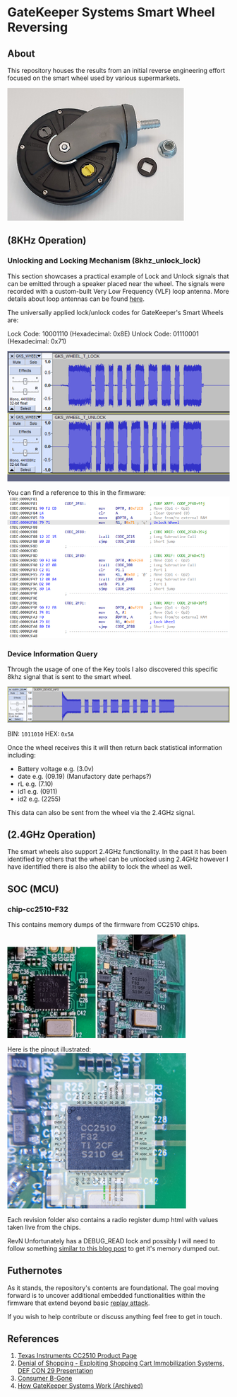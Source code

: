 # GateKeeper Systems Smart Wheel Reversing

## About

This repository houses the results from an initial reverse engineering effort focused on the smart wheel used by various supermarkets.

![signal](docs/smart-wheel.png)


## (8KHz Operation)


### Unlocking and Locking Mechanism (8khz_unlock_lock)
This section showcases a practical example of Lock and Unlock signals that can be emitted through a speaker placed near the wheel. The signals were recorded with a custom-built Very Low Frequency (VLF) loop antenna. More details about loop antennas can be found [here](https://en.wikipedia.org/wiki/Loop_antenna).

The universally applied lock/unlock codes for GateKeeper's Smart Wheels are:

Lock Code: 10001110 (Hexadecimal: 0x8E)
Unlock Code: 01110001 (Hexadecimal: 0x71)

![signal](docs/signal_screenshot.png)

You can find a reference to this in the firmware:
![8051_fw_lockunlock](docs/8051_fw_lockunlock.png)

### Device Information Query

Through the usage of one of the Key tools I also discovered this specific 8khz signal that is sent to the smart wheel.

![signal2](docs/query_device_signal.png)

BIN: `1011010`
HEX: `0x5A`

Once the wheel receives this it will then return back statistical information including:

- Battery voltage e.g. (3.0v)
- date e.g. (09.19) (Manufactory date perhaps?)
- rL e.g. (7.10)
- id1 e.g. (0911)
- id2 e.g. (2255)



This data can also be sent from the wheel via the 2.4GHz signal.

## (2.4GHz Operation)

The smart wheels also support 2.4GHz functionality. In the past it has been identified by others that the wheel can be unlocked
using 2.4GHz however I have identified there is also the ability to lock the wheel as well.

## SOC (MCU)

### chip-cc2510-F32

This contains memory dumps of the firmware from CC2510 chips.

<img src="chip-cc2510-F32/soc-photos/SOC_RevJ.jpg" width="200" alt="SOC-RevJ">
<img src="chip-cc2510-F32/soc-photos/SOC_RevK.jpg" width="200" alt="SOC-RevK">

Here is the pinout illustrated:
<img src="chip-cc2510-F32/soc-photos/PINOUT_CC2510.jpg" width="405" alt="SOC-PINS">

Each revision folder also contains a radio register dump html with values taken live from the chips.

RevN Unfortunately has a DEBUG_READ lock and possibly I will need to follow something [similar to this blog post](https://zeus.ugent.be/blog/22-23/reverse_engineering_epaper/) to get it's memory dumped out.

## Futhernotes

As it stands, the repository's contents are foundational. The goal moving forward is to uncover additional embedded functionalities within the firmware that extend beyond basic [replay attack](https://en.wikipedia.org/wiki/Replay_attack).

If you wish to help contribute or discuss anything feel free to get in touch.

## References

1. [Texas Instruments CC2510 Product Page](https://www.ti.com/product/CC2510)
2. [Denial of Shopping - Exploiting Shopping Cart Immobilization Systems, DEF CON 29 Presentation](https://infocon.org/cons/DEF%20CON/DEF%20CON%2029/DEF%20CON%2029%20presentations/Joseph%20Gabay%20-%20Dos-%20Denial%20of%20Shopping%20%E2%80%93%20Analyzing%20and%20Exploiting%20(Physical)%20Shopping%20Cart%20Immobilization%20Systems.pdf)
3. [Consumer B-Gone](https://www.tmplab.org/2008/06/18/consumer-b-gone/)
4. [How GateKeeper Systems Work (Archived)](https://web.archive.org/web/20170504023929/http://www.gatekeepersystems.com/sol_cc_cc_how_it_works.php)
